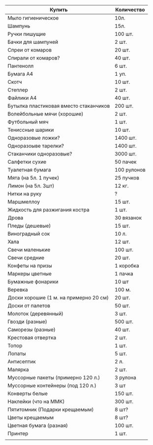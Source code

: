 | Купить                                 | Количество  |
| -------------------------------------- | ----------- |
| Мыло гигиеническое                     | 10л.        |
| Шампунь                                | 15л.        |
| Ручки пишущие                          | 100 шт.     |
| Бачки для шампуней                     | 2 шт.       |
| Спреи от комаров                       | 20 шт.      |
| Спирали от комаров?                    | 40 шт.      |
| Пантенолл                              | 6 шт.       |
| Бумага А4                              | 1 уп.       |
| Скотч                                  | 10 шт.      |
| Степлер                                | 2 шт.       |
| Файлики А4                             | 40 шт.      |
| Бутылка пластиковая вместо стаканчиков | 200 шт.     |
| Волейбольные мячи (хорошие)            | 2 шт.       |
| Футбольный мяч                         | 1 шт.       |
| Тениссные шарики                       | 10 шт.      |
| Одноразовые ложки?                     | 1400 шт.    |
| Одноразоыве тарелки?                   | 1400 шт.    |
| Стаканчики одноразовые?                | 3000 шт.    |
| Салфетки сухие                         | 50 пачек    |
| Туалетная бумага                       | 100 рулонов |
| Мята (на 5л. 1 пучек)                  | 25 пучков   |
| Лимон (на 5л. 3шт)                     | 12 кг.      |
| Нитки на руку                          | ?           |
| Маршмеллоу                             | 15 шт.      |
| Жидкость для разжигания костра         | 1 шт.       |
| Дрова                                  | 30 вязанок  |
| Пледы (дешевые)                        | 15 шт.      |
| Виноградный сок                        | 10 л.       |
| Хала                                   | 12 шт.      |
| Свечи маленькие                        | 100 шт.     |
| Свечи средние                          | 20 шт.      |
| Конфеты на призы                       | 1 коробка   |
| Маркеры цветные                        | 1 пачка     |
| Бумажные фонарики                      | 10 шт       |
| Веревка                                | 100 м.      |
| Доски хорошие (1 м. на примерно 20 см) | 20 шт.      |
| Доски от палетов                       | 50 шт.      |
| Молоток (деревянный)                   | 3 шт.       |
| Гвозди (разные)                        | 500 шт.     |
| Саморезы (разные)                      | 40 шт.      |
| Крестовая отвертка                     | 2 шт.       |
| Топор                                  | 1 шт.       |
| Лопаты                                 | 5 шт.       |
| Антисептик                             | 2 л.        |
| Малярка                                | 2 шт.       |
| Муссорные пакеты (примерно 120 л.)     | 3 рулона    |
| Муссорные контейнеры (под 120 л.)      | 3 шт        |
| Конверты белые                         | 150 шт.     |
| Наклейки (что на ММК)                  | 300 шт.     |
| Пятитомник (Подарки крещаемым)         | 8 шт?       |
| Цветы крещаемым                        | 8 шт?       |
| Цветная бумага (разная)                | 100 шт.     |
| Принтер                                | 1 шт.       |
|                                        |             |


